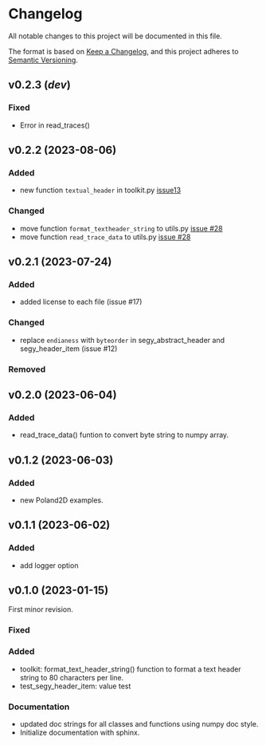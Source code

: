 # Changelog

All notable changes to this project will be documented in this file.

The format is based on [Keep a Changelog](https://keepachangelog.com/en/1.0.0/),
and this project adheres to [Semantic Versioning](https://semver.org/spec/v2.0.0.html).

## v0.2.3 (*dev*)

### Fixed
- Error in read_traces()

## v0.2.2 (2023-08-06)

### Added
- new function `textual_header` in toolkit.py [issue13](https://github.com/anthonytorlucci/segytools/issues/13)

### Changed
- move function `format_textheader_string` to utils.py [issue #28](https://github.com/anthonytorlucci/segytools/issues/28)
- move function `read_trace_data` to utils.py [issue #28](https://github.com/anthonytorlucci/segytools/issues/28)

## v0.2.1 (2023-07-24)

### Added
- added license to each file (issue #17)

### Changed
- replace `endianess` with `byteorder` in segy_abstract_header and segy_header_item (issue #12)

### Removed

## v0.2.0 (2023-06-04)

### Added
- read_trace_data() funtion to convert byte string to numpy array.

## v0.1.2 (2023-06-03)

### Added
- new Poland2D examples.

## v0.1.1 (2023-06-02)

### Added
- add logger option

## v0.1.0 (2023-01-15)
First minor revision.

### Fixed

### Added
- toolkit: format_text_header_string() function to format a text header string to 80 characters per line.
- test_segy_header_item: value test

### Documentation
- updated doc strings for all classes and functions using numpy doc style.
- Initialize documentation with sphinx.

